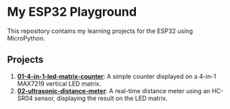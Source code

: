 # My ESP32 Playground

This repository contains my learning projects for the ESP32 using MicroPython.

## Projects

1.  **[01-4-in-1-led-matrix-counter](./01-4-in-1-led-matrix-counter/)**: A simple counter displayed on a 4-in-1 MAX7219 vertical LED matrix.
2.  **[02-ultrasonic-distance-meter](./02-ultrasonic-distance-meter/)**: A real-time distance meter using an HC-SR04 sensor, displaying the result on the LED matrix.

